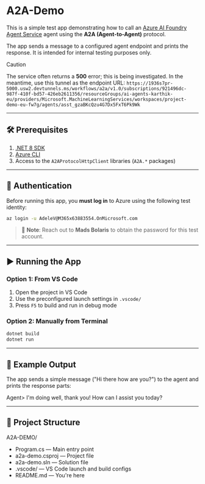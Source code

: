# A2A-Demo

This is a simple test app demonstrating how to call an [Azure AI Foundry Agent Service](https://learn.microsoft.com/en-us/azure/ai-services/foundry/) agent using the **A2A (Agent-to-Agent)** protocol.

The app sends a message to a configured agent endpoint and prints the response. It is intended for internal testing purposes only.

> [!CAUTION]
> The service often returns a **500** error; this is being investigated.
> In the meantime, use this tunnel as the endpoint URL: `https://1936s7pr-5000.usw2.devtunnels.ms/workflows/a2a/v1.0/subscriptions/921496dc-987f-410f-bd57-426eb2611356/resourceGroups/ai-agents-karthik-eu/providers/Microsoft.MachineLearningServices/workspaces/project-demo-eu-fw7g/agents/asst_gzaBKcQzu4G7Dx5FxT6Pk9Wk`

---

## 🛠️ Prerequisites

1. [.NET 8 SDK](https://dotnet.microsoft.com/en-us/download/dotnet/8.0)
2. [Azure CLI](https://learn.microsoft.com/en-us/cli/azure/install-azure-cli)
3. Access to the `A2AProtocolHttpClient` libraries (`A2A.*` packages)

---

## 🔐 Authentication

Before running this app, you **must log in** to Azure using the following test identity:

```bash
az login -u AdeleV@M365x63883554.OnMicrosoft.com
```

> 💬 **Note**: Reach out to **Mads Bolaris** to obtain the password for this test account.

---

## ▶️ Running the App

### Option 1: From VS Code

1. Open the project in VS Code
2. Use the preconfigured launch settings in `.vscode/`
3. Press `F5` to build and run in debug mode

### Option 2: Manually from Terminal

```bash
dotnet build
dotnet run
```

---

## 💬 Example Output

The app sends a simple message ("Hi there how are you?") to the agent and prints the response parts:

Agent> I'm doing well, thank you! How can I assist you today?

---

## 📁 Project Structure

A2A-DEMO/
- Program.cs — Main entry point  
- a2a-demo.csproj — Project file  
- a2a-demo.sln — Solution file  
- .vscode/ — VS Code launch and build configs  
- README.md — You're here  
